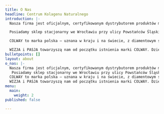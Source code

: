```yaml
---
title: O Nas
headline: Centrum Kolagenu Naturalnego
introduction: |-
  Nasza firma jest oficjalnym, certyfikowanym dystrybutorem produktów marki Colway.

  Posiadamy sklep stacjonarny we Wrocławiu przy ulicy Powstańców Śląskich 7a - w budynku Globis, oraz prowadzimy sprzedaż internetową, wszystkich produktów marki Colway, które obecnie znajdują się w ofercie producenta.

  COLWAY to marka polska – uznana w kraju i na świecie, z diamentowym szlifem doświadczeń, które zbieramy już od ponad dekady, dostarczając na rynek produkty innowacyjne w skali świata. To najwyższej jakości kosmetyki na bazie kolagenu o aktywności transdermalnej i unikatowe suplementy diety – maestria przemyślnego zespolenia bogactwa dostarczanego przez Naturę z możliwościami ultranowoczesnej technologii.

  WIZJA i PASJA towarzyszą nam od początku istnienia marki COLWAY. Dzięki nim jesteśmy pionierami wdrażającymi niespotykane dotychczas produkty i rozwiązania, a nasi współpracownicy otrzymują narzędzia zapewniające im duże możliwości zarobkowe.COLWAY to marka polska – uznana w kraju i na świecie, z diamentowym szlifem doświadczeń, które zbieramy już od ponad dekady, dostarczając na rynek produkty innowacyjne w skali świata. To najwyższej jakości kosmetyki na bazie kolagenu o aktywności transdermalnej i unikatowe suplementy diety – maestria przemyślnego zespolenia bogactwa dostarczanego przez Naturę z możliwościami ultranowoczesnej technologii.![](/images/logo-white.jpg)
bulletpoints: []
layout: about
o_nas: |-
  Nasza firma jest oficjalnym, certyfikowanym dystrybutorem produktów marki Colway.
   Posiadamy sklep stacjonarny we Wrocławiu przy ulicy Powstańców Śląskich 7a - w budynku Globis, oraz prowadzimy sprzedaż internetową, wszystkich produktów marki Colway, które obecnie znajdują się w ofercie producenta.
  COLWAY to marka polska – uznana w kraju i na świecie, z diamentowym szlifem doświadczeń, które zbieramy już od ponad dekady, dostarczając na rynek produkty innowacyjne w skali świata. To najwyższej jakości kosmetyki na bazie kolagenu o aktywności transdermalnej i unikatowe suplementy diety – maestria przemyślnego zespolenia bogactwa dostarczanego przez Naturę z możliwościami ultranowoczesnej technologii.
  WIZJA i PASJA towarzyszą nam od początku istnienia marki COLWAY. Dzięki nim jesteśmy pionierami wdrażającymi niespotykane dotychczas produkty i rozwiązania, a nasi współpracownicy otrzymują narzędzia zapewniające im duże możliwości zarobkowe.COLWAY to marka polska – uznana w kraju i na świecie, z diamentowym szlifem doświadczeń, które zbieramy już od ponad dekady, dostarczając na rynek produkty innowacyjne w skali świata. To najwyższej jakości kosmetyki na bazie kolagenu o aktywności transdermalnej i unikatowe suplementy diety – maestria przemyślnego zespolenia bogactwa dostarczanego przez Naturę z możliwościami ultranowoczesnej technologii.
menu:
  main:
    weight: 2
published: false

---
```

